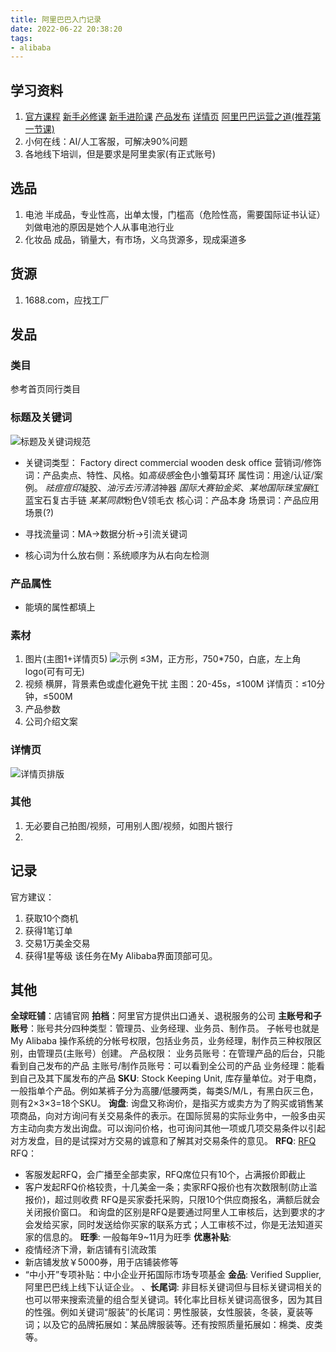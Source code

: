 ```yaml
---
title: 阿里巴巴入门记录
date: 2022-06-22 20:38:20
tags: 
- alibaba
---
```

## 学习资料
1. [官方课程](https://peixun.alibaba.com/)
  [新手必修课](https://peixun.alibaba.com/series/detail_CSJ1791I.htm)
  [新手进阶课](https://peixun.alibaba.com/series/detail_CSY19YYD.htm)
  [产品发布](https://peixun.alibaba.com/series/detail_CSF2DNR5.htm?spm=a271d.9395405.0.0.202a5b07OC1nJf)
  [详情页](https://supervideo.taobao.com/course/videoOnPlay.htm?code=PXJ31G4F&seriesCode=&channel=null&loginId=null&tripartiteVid=null&u_ticket=AONQTS)
  [阿里巴巴运营之道(推荐第一节课)](https://www.bilibili.com/video/BV1tp4y1W7yN?spm_id_from=333.337.search-card.all.click)
3. 小何在线：AI/人工客服，可解决90%问题
4. 各地线下培训，但是要求是阿里卖家(有正式账号)

## 选品
1. 电池
半成品，专业性高，出单太慢，门槛高（危险性高，需要国际证书认证）
刘做电池的原因是她个人从事电池行业
2. 化妆品
成品，销量大，有市场，义乌货源多，现成渠道多

## 货源
1. 1688.com，应找工厂

## 发品
### 类目
参考首页同行类目
### 标题及关键词
![标题及关键词规范](/images/alibaba_product_title_and_keywords.png)
- 关键词类型：
Factory direct commercial wooden desk office
营销词/修饰词：产品卖点、特性、风格。如*高级感*金色小雏菊耳环
属性词：用途/认证/案例。
   *祛痘痘印*凝胶、*油污去污清洁*神器
   *国际大赛铂金奖*、*某地国际珠宝展*红蓝宝石复古手链
   *某某同款*粉色V领毛衣
核心词：产品本身
场景词：产品应用场景(?)

- 寻找流量词：MA->数据分析->引流关键词

- 核心词为什么放右侧：系统顺序为从右向左检测

### 产品属性
- 能填的属性都填上

### 素材
1. 图片(主图1+详情页5)
![示例](/images/demo_product_image.PNG)
≤3M，正方形，750*750，白底，左上角logo(可有可无)
2. 视频
横屏，背景素色或虚化避免干扰
主图：20-45s，≤100M
详情页：≤10分钟，≤500M
3. 产品参数
4. 公司介绍文案

### 详情页
![详情页排版](/images/product_details_arrangement.png)

### 其他
1. 无必要自己拍图/视频，可用别人图/视频，如图片银行
2. 

## 记录
官方建议：
  1. 获取10个商机 
  2. 获得1笔订单 
  3. 交易1万美金交易 
  4. 获得1星等级
  该任务在My Alibaba界面顶部可见。



## 其他
**全球旺铺**：店铺官网
**拍档**：阿里官方提供出口通关、退税服务的公司
**主账号和子账号**：账号共分四种类型：管理员、业务经理、业务员、制作员。
子帐号也就是My Alibaba 操作系统的分帐号权限，包括业务员，业务经理，制作员三种权限区别，由管理员(主账号）创建。
产品权限：
业务员账号：在管理产品的后台，只能看到自己发布的产品
主账号/制作员账号：可以看到全公司的产品
业务经理：能看到自己及其下属发布的产品
**SKU**: Stock Keeping Unit, 库存量单位。对于电商，一般指单个产品。例如某裤子分为高腰/低腰两类，每类S/M/L，有黑白灰三色，则有2×3×3=18个SKU。
**询盘**: 询盘又称询价，是指买方或卖方为了购买或销售某项商品，向对方询问有关交易条件的表示。在国际贸易的实际业务中，一般多由买方主动向卖方发出询盘。可以询问价格，也可询问其他一项或几项交易条件以引起对方发盘，目的是试探对方交易的诚意和了解其对交易条件的意见。
**RFQ**: 
[RFQ](https://rfq.alibaba.com/)
RFQ：
 - 客服发起RFQ，会广播至全部卖家，RFQ席位只有10个，占满报价即截止
 - 客户发起RFQ价格较贵，十几美金一条；卖家RFQ报价也有次数限制(防止滥报价)，超过则收费
RFQ是买家委托采购，只限10个供应商报名，满额后就会关闭报价窗口。
和询盘的区别是RFQ是要通过阿里人工审核后，达到要求的才会发给买家，同时发送给你买家的联系方式；人工审核不过，你是无法知道买家的信息的。
**旺季**: 一般每年9~11月为旺季
**优惠补贴**:
 - 疫情经济下滑，新店铺有引流政策
 - 新店铺发放￥5000券，用于店铺装修等
 - “中小开”专项补贴：中小企业开拓国际市场专项基金
**金品**: Verified Supplier, 阿里巴巴线上线下认证企业。
、**长尾词**: 非目标关键词但与目标关键词相关的也可以带来搜索流量的组合型关键词。转化率比目标关键词高很多，因为其目的性强。例如关键词“服装”的长尾词：男性服装，女性服装，冬装，夏装等词；以及它的品牌拓展如：某品牌服装等。还有按照质量拓展如：棉类、皮类等。